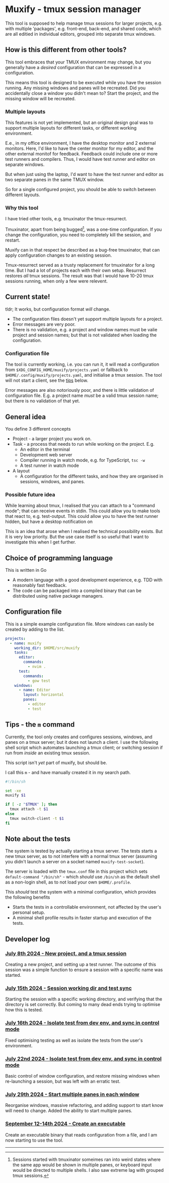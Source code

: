 # Muxify - tmux session manager

This tool is supposed to help manage tmux sessions for larger projects, e.g.
with multiple 'packages', e.g. front-end, back-end, and shared code, which are
all editied in individual editors, grouped into separate tmux windows.

## How is this different from other tools?

This tool embraces that your TMUX environment may change, but you generally have
a _desired_ configuration that can be expressed in a configuration.

This means this tool is designed to be executed while you have the session
running. Any missing windows and panes will be recreated. Did you accidentally
close a window you didn't mean to? Start the project, and the missing window
will be recreated.

### Multiple layouts

This features is not yet implemented, but an original design goal was to support
multiple layouts for different tasks, or different working environment.

E.e., in my office environment, I have the desktop monitor and 2 external
monitors. Here, I'd like to have the center monitor for my editor, and the other
external monitof for feedback. Feedback could include one or more test runners
and compilers. Thus, I would have test runner and editor on separate windows.

But when just using the laptop, I'd want to have the test runner and editor as
two separate panes in the same TMUX window.

So for a single configured project, you should be able to switch between
different layouts.

### Why this tool

I have tried other tools, e.g. tmuxinator the tmux-resurrect. 

Tmuxinator, apart from being bugged[^1], was a one-time configuration. If you
change the configuration, you need to completely kill the session, and restart. 

Muxify can in that respect be described as a bug-free tmuxinator, that can apply
configuration changes to an existing session.

Tmux-resurrect served as a trusty replacement for tmuxinator for a long time.
But I had a lot of projects each with their own setup. Resurrect restores _all_
tmux sessions. The result was that I would have 10-20 tmux sessions running,
when only a few were relevent.

## Current state!

tldr; It works, but configuration format _will_ change.

- The configuration files doesn't yet support multiple layouts for a project.
- Error messages are very poor.
- There is no validation, e.g. a project and window names must be valie project
  and session names; but that is not validated when loading the configuration.

### Configuration file

The tool is currently working, i.e. you can run it, it will read a configuration
from `$XDG_CONFIG_HOME/muxify/projects.yaml` or fallback to
`$HOME/.config/muxify/projects.yaml`, and initialise a tmux session. The tool
will not start a client, see the [tips](#Tips) below.

Error messages are also notoriously poor, and there is little validation of
configuration file. E.g. a project name _must_ be a valid tmux session name; but
there is no validation of that yet.

## General idea

You define 3 different concepts

- Project - a larger project you work on.
- Task - a process that needs to run while working on the project. E.g.
  - An editor in the terminal
  - Development web server
  - Compiler running in watch mode, e.g. for TypeScript, `tsc -w`
  - A test runner in watch mode
- A layout
  - A configuration for the different tasks, and how they are organised in
    sessions, windows, and panes.

### Possible future idea

While learning about tmux, I realised that you can attach to a "command mode";
that can receive events in stdin. This could allow you to make tools that react
to, e.g. test-output. This could allow you to have the test runner hidden, but
have a desktop notification on 

This is an idea that arose when I realised the technical possibility exists. But
it is very low priority. But the use case itself is so useful that I want to
investigate this when I get further.

## Choice of programming language

This is written in Go
- A modern language with a good development experience, e.g. TDD with reasonably
  fast feedback.
- The code can be packaged into a compiled binary that can be distributed using
  native package managers.

## Configuration file

This is a simple example configuration file. More windows can easily be created
by adding to the list.

```yaml
projects:
  - name: muxify
    working_dir: $HOME/src/muxify
    tasks:
      editor:
        commands:
          - nvim .
      test:
        commands:
          - gow test
    windows:
      - name: Editor
        layout: horizontal
        panes:
          - editor
          - test
```

## Tips - the `m` command

Currently, the tool only creates and configures sessions, windows, and panes on
a tmux server; but it does not launch a client. I use the following shell
script which automates launching a tmux client; or switching session if run from
_inside_ an existing tmux session.

This script isn't _yet_ part of muxify, but should be.

I call this `m` - and have manually created it in my search path.

```sh
#!/bin/sh

set -xe
muxify $1 

if [ -z "$TMUX" ]; then
  tmux attach -t $1
else
  tmux switch-client -t $1
fi
```

## Note about the tests

The system is tested by actually starting a tmux server. The tests starts a new
tmux server, as to not interfere with a normal tmux server (assuming you didn't
launch a server on a socket named `muxify-test-socket`).

The server is loaded with the `tmux.conf` file in this project which sets
`default-command "/bin/sh"` - which _should_ use `/bin/sh` as the default shell
as a non-login shell, as to not load your own `$HOME/.profile`.

This _should_ test the system with a minimal configuration, which provides the
following benefits

 * Starts the tests in a controllable environment, not affected by the user's
   personal setup.
 * A minimal shell profile results in faster startup and execution of the tests.

## Developer log

### [July 8th 2024 - New project, and a tmux session](https://github.com/stroiman/muxify/blob/main/devlog/Part1.md)

Creating a new project, and setting up a test runner. The outcome of this
session was a simple function to ensure a session with a specific name was
started.

### [July 15th  2024 - Session working dir and test sync](https://github.com/stroiman/muxify/blob/main/devlog/Part2.md)

Starting the session with a specific working directory, and verifying that the
directory is set correctly. But coming to many dead ends trying to optimise how
this is tested.

### [July 16th 2024 - Isolate test from dev env, and sync in control mode](https://github.com/stroiman/muxify/blob/main/devlog/Part3.md)

Fixed optimising testing as well as isolate the tests from the user's
environment.

### [July 22nd 2024 - Isolate test from dev env, and sync in control mode](https://github.com/stroiman/muxify/blob/main/devlog/Part4.md)

Basic control of window configuration, and restore missing windows when
re-launching a session, but was left with an erratic test.

### [July 29th 2024 - Start multiple panes in each window](https://github.com/stroiman/muxify/blob/main/devlog/Part5.md)

Reorganise windows, massive refactoring, and adding support to start know will
need to change. Added the ability to start multiple panes.


### [September 12-14th 2024 - Create an executable](https://github.com/stroiman/muxify/blob/main/devlog/Part6.md)

Create an executable binary that reads configuration from a file, and I am now
starting to use the tool.

---

[^1]: Sessions started with tmuxinator someimes ran into weird states where the
    same app would be shown in multiple panes, or keyboard input would be
    directed to multiple shells. I also saw extreme lag with grouped tmux sessions.
